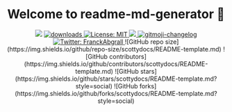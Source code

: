<h1 align="center">Welcome to readme-md-generator 👋</h1>

<p align="center">
    <img src="https://img.shields.io/npm/v/readme-md-generator.svg?orange=blue" />
    <a href="https://www.npmjs.com/package/readme-md-generator">
        <img alt="downloads" src="https://img.shields.io/npm/dm/readme-md-generator.svg?color=blue" target="_blank" />
    </a>
    <a href="https://github.com/kefranabg/readme-md-generator/blob/master/LICENSE">
        <img alt="License: MIT" src="https://img.shields.io/badge/license-MIT-yellow.svg" target="_blank" />
    </a>
    <a href="https://codecov.io/gh/kefranabg/readme-md-generator">
        <img src="https://codecov.io/gh/kefranabg/readme-md-generator/branch/master/graph/badge.svg" />
    </a>
    <a href="https://github.com/frinyvonnick/gitmoji-changelog">
        <img src="https://img.shields.io/badge/changelog-gitmoji-brightgreen.svg" alt="gitmoji-changelog">
    </a>
    <a href="https://twitter.com/FranckAbgrall">
        <img alt="Twitter: FranckAbgrall" src="https://img.shields.io/twitter/follow/FranckAbgrall.svg?style=social" target="_blank" />
    </a>
    ![GitHub repo size](https://img.shields.io/github/repo-size/scottydocs/README-template.md)
    ![GitHub contributors](https://img.shields.io/github/contributors/scottydocs/README-template.md)
    ![GitHub stars](https://img.shields.io/github/stars/scottydocs/README-template.md?style=social)
    ![GitHub forks](https://img.shields.io/github/forks/scottydocs/README-template.md?style=social)
</p>

